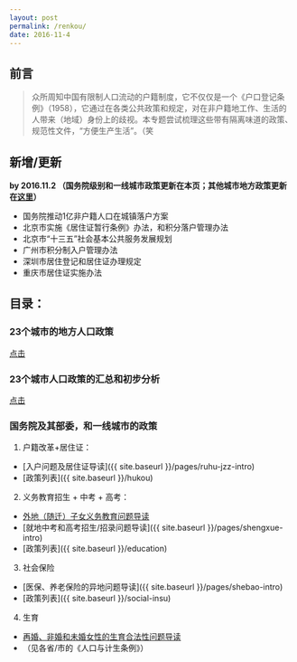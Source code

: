 ```yaml
---
layout: post
permalink: /renkou/
date: 2016-11-4
---
```


## 前言  
> 众所周知中国有限制人口流动的户籍制度，它不仅仅是一个《户口登记条例》（1958），它通过在各类公共政策和规定，对在非户籍地工作、生活的人带来（地域）身份上的歧视。本专题尝试梳理这些带有隔离味道的政策、规范性文件，“方便生产生活”。（笑

## 新增/更新

**by 2016.11.2 （国务院级别和一线城市政策更新在本页；其他城市地方政策更新在[这里](https://github.com/mdrights/mirror-CN/tree/gh-pages/local-policy)）**  

+ 国务院推动1亿非户籍人口在城镇落户方案
+ 北京市实施《居住证暂行条例》办法，和积分落户管理办法
+ 北京市“十三五”社会基本公共服务发展规划
+ 广州市积分制入户管理办法
+ 深圳市居住登记和居住证办理规定
+ 重庆市居住证实施办法


## 目录：

### 23个城市的地方人口政策
[点击](https://github.com/mdrights/mirror-CN/tree/gh-pages/local-policy)

### 23个城市人口政策的汇总和初步分析
[点击](https://github.com/mdrights/mirror-CN/tree/master/23%E5%9F%8E%E5%B8%82%E4%BA%BA%E5%8F%A3%E6%94%BF%E7%AD%96%E6%95%B0%E6%8D%AE)

### 国务院及其部委，和一线城市的政策

1. 户籍改革+居住证：

+ [入户问题及居住证导读]({{ site.baseurl }}/pages/ruhu-jzz-intro)
+ [政策列表]({{ site.baseurl }}/hukou)


2. 义务教育招生 + 中考 + 高考：

- [外地（随迁）子女义务教育问题导读]()
- [就地中考和高考招生/招录问题导读]({{ site.baseurl }}/pages/shengxue-intro)  
- [政策列表]({{ site.baseurl }}/education)


3. 社会保险  

- [医保、养老保险的异地问题导读]({{ site.baseurl }}/pages/shebao-intro)
- [政策列表]({{ site.baseurl }}/social-insu)



4. 生育  

- [再婚、非婚和未婚女性的生育合法性问题导读]()
- （见各省/市的《人口与计生条例》）

